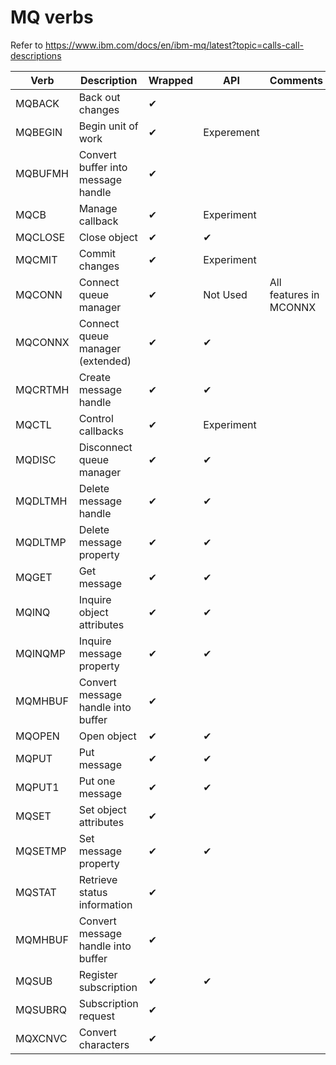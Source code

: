 
MQ verbs
========

Refer to <https://www.ibm.com/docs/en/ibm-mq/latest?topic=calls-call-descriptions>

| Verb    | Description                         | Wrapped  | API | Comments |
|---------|-------------------------------------|----------|----------|-|
| MQBACK  | Back out changes                    | ✔ |   |  |
| MQBEGIN | Begin unit of work                  | ✔ | Experement | |
| MQBUFMH | Convert buffer into message handle  | ✔ |   |  |
| MQCB    | Manage callback                     | ✔ | Experiment | |
| MQCLOSE | Close object                        | ✔ | ✔ |  |
| MQCMIT  | Commit changes                      | ✔ | Experiment | |
| MQCONN  | Connect queue manager               | ✔ | Not Used | All features in MCONNX |
| MQCONNX | Connect queue manager (extended)    | ✔ | ✔ |  |
| MQCRTMH | Create message handle               | ✔ | ✔ |  |
| MQCTL   | Control callbacks                   | ✔ | Experiment | |
| MQDISC  | Disconnect queue manager            | ✔ | ✔ |  |
| MQDLTMH | Delete message handle               | ✔ | ✔ |  |
| MQDLTMP | Delete message property             | ✔ | ✔ |  |
| MQGET   | Get message                         | ✔ | ✔ |  |
| MQINQ   | Inquire object attributes           | ✔ | ✔ |  |
| MQINQMP | Inquire message property            | ✔ | ✔ |  |
| MQMHBUF | Convert message handle into buffer  | ✔ |   |  |
| MQOPEN  | Open object                         | ✔ | ✔ |  |
| MQPUT   | Put message                         | ✔ | ✔ |  |
| MQPUT1  | Put one message                     | ✔ | ✔ |  |
| MQSET   | Set object attributes               | ✔ |   |  |
| MQSETMP | Set message property                | ✔ | ✔ |  |
| MQSTAT  | Retrieve status information         | ✔ |   |  |
| MQMHBUF | Convert message handle into buffer  | ✔ |   |  |
| MQSUB   | Register subscription               | ✔ | ✔ |  |
| MQSUBRQ | Subscription request                | ✔ |   |  |
| MQXCNVC | Convert characters                  | ✔ |   |  |
